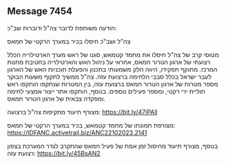## Message 7454

הודעה משותפת לדובר צה"ל ודוברות שב"כ:

צה"ל ושב"כ חיסלו בכיר במערך הרקטי של חמאס

מטוסי קרב של צה"ל חיסלו את מחמד קטמאש, סגנו של ראש מערך הארטילריה הכלל רצועתי של ארגון הטרור חמאס, אחראי על ניהול האש והארטילריה בחטיבת מחנות המרכז. 
מתוקף תפקידו, היווה חלק משמעותי בתכנון והפעלת תוכניות האש של הארגון לעבר ישראל בכלל סבבי הלחימה ברצועת עזה.
צה"ל ממשיך לתקוף משעות הבוקר מספר מטרות של ארגון הטרור חמאס ברצועת עזה, בין המטרות שנתקפו הותקפו ראש חוליית ירי רקטי, ומספר פעילים נוספים. בנוסף, הותקפו אתר ייצור אמצעי לחימה ומפקדה צבאית של ארגון הטרור חמאס.

מצורף תיעוד מתקיפות צה"ל ברצועה: https://bit.ly/47iPAll

מצורפת תמונתו של מחמד קטמאש, בכיר במערך הרקטי של חמאס: https://IDFANC.activetrail.biz/ANC22102023.2141

בנוסף, מצורף תיעוד מחיסול זמן אמת של פעיל חמאס שהתקרב לגדר המערכת בצפון רצועת עזה: https://bit.ly/45BsAN2

